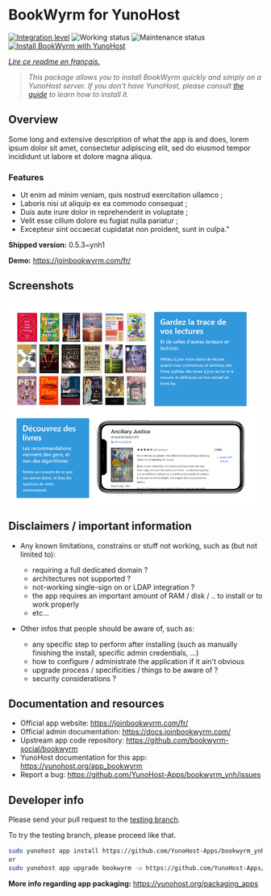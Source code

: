 <!--
N.B.: This README was automatically generated by https://github.com/YunoHost/apps/tree/master/tools/README-generator
It shall NOT be edited by hand.
-->

# BookWyrm for YunoHost

[![Integration level](https://dash.yunohost.org/integration/bookwyrm.svg)](https://dash.yunohost.org/appci/app/bookwyrm) ![Working status](https://ci-apps.yunohost.org/ci/badges/bookwyrm.status.svg) ![Maintenance status](https://ci-apps.yunohost.org/ci/badges/bookwyrm.maintain.svg)  
[![Install BookWyrm with YunoHost](https://install-app.yunohost.org/install-with-yunohost.svg)](https://install-app.yunohost.org/?app=bookwyrm)

*[Lire ce readme en français.](./README_fr.md)*

> *This package allows you to install BookWyrm quickly and simply on a YunoHost server.
If you don't have YunoHost, please consult [the guide](https://yunohost.org/#/install) to learn how to install it.*

## Overview

Some long and extensive description of what the app is and does, lorem ipsum dolor sit amet, consectetur adipiscing elit, sed do eiusmod tempor incididunt ut labore et dolore magna aliqua.

### Features

- Ut enim ad minim veniam, quis nostrud exercitation ullamco ;
- Laboris nisi ut aliquip ex ea commodo consequat ;
- Duis aute irure dolor in reprehenderit in voluptate ;
- Velit esse cillum dolore eu fugiat nulla pariatur ;
- Excepteur sint occaecat cupidatat non proident, sunt in culpa."


**Shipped version:** 0.5.3~ynh1

**Demo:** https://joinbookwyrm.com/fr/

## Screenshots

![Screenshot of BookWyrm](./doc/screenshots/BookWyrm-snap.PNG)

## Disclaimers / important information

* Any known limitations, constrains or stuff not working, such as (but not limited to):
    * requiring a full dedicated domain ?
    * architectures not supported ?
    * not-working single-sign on or LDAP integration ?
    * the app requires an important amount of RAM / disk / .. to install or to work properly
    * etc...

* Other infos that people should be aware of, such as:
    * any specific step to perform after installing (such as manually finishing the install, specific admin credentials, ...)
    * how to configure / administrate the application if it ain't obvious
    * upgrade process / specificities / things to be aware of ?
    * security considerations ?

## Documentation and resources

* Official app website: <https://joinbookwyrm.com/fr/>
* Official admin documentation: <https://docs.joinbookwyrm.com/>
* Upstream app code repository: <https://github.com/bookwyrm-social/bookwyrm>
* YunoHost documentation for this app: <https://yunohost.org/app_bookwyrm>
* Report a bug: <https://github.com/YunoHost-Apps/bookwyrm_ynh/issues>

## Developer info

Please send your pull request to the [testing branch](https://github.com/YunoHost-Apps/bookwyrm_ynh/tree/testing).

To try the testing branch, please proceed like that.

``` bash
sudo yunohost app install https://github.com/YunoHost-Apps/bookwyrm_ynh/tree/testing --debug
or
sudo yunohost app upgrade bookwyrm -u https://github.com/YunoHost-Apps/bookwyrm_ynh/tree/testing --debug
```

**More info regarding app packaging:** <https://yunohost.org/packaging_apps>
